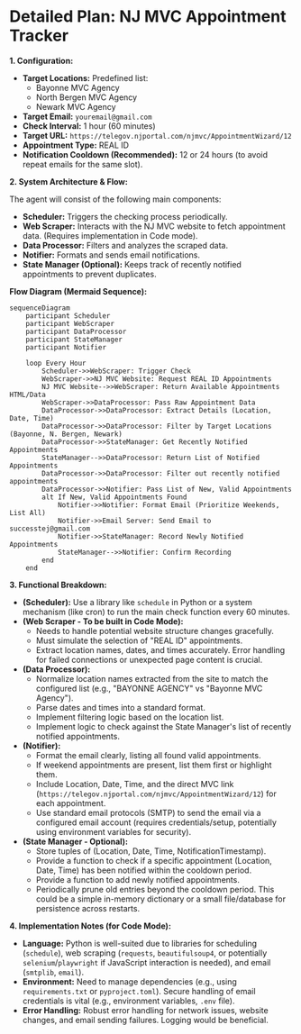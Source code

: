 # Detailed Plan: NJ MVC Appointment Tracker

**1. Configuration:**

*   **Target Locations:** Predefined list:
    *   Bayonne MVC Agency
    *   North Bergen MVC Agency
    *   Newark MVC Agency
*   **Target Email:** `youremail@gmail.com`
*   **Check Interval:** 1 hour (60 minutes)
*   **Target URL:** `https://telegov.njportal.com/njmvc/AppointmentWizard/12`
*   **Appointment Type:** REAL ID
*   **Notification Cooldown (Recommended):** 12 or 24 hours (to avoid repeat emails for the same slot).

**2. System Architecture & Flow:**

The agent will consist of the following main components:

*   **Scheduler:** Triggers the checking process periodically.
*   **Web Scraper:** Interacts with the NJ MVC website to fetch appointment data. (Requires implementation in Code mode).
*   **Data Processor:** Filters and analyzes the scraped data.
*   **Notifier:** Formats and sends email notifications.
*   **State Manager (Optional):** Keeps track of recently notified appointments to prevent duplicates.

**Flow Diagram (Mermaid Sequence):**

```mermaid
sequenceDiagram
    participant Scheduler
    participant WebScraper
    participant DataProcessor
    participant StateManager
    participant Notifier

    loop Every Hour
        Scheduler->>WebScraper: Trigger Check
        WebScraper->>NJ MVC Website: Request REAL ID Appointments
        NJ MVC Website-->>WebScraper: Return Available Appointments HTML/Data
        WebScraper->>DataProcessor: Pass Raw Appointment Data
        DataProcessor->>DataProcessor: Extract Details (Location, Date, Time)
        DataProcessor->>DataProcessor: Filter by Target Locations (Bayonne, N. Bergen, Newark)
        DataProcessor->>StateManager: Get Recently Notified Appointments
        StateManager-->>DataProcessor: Return List of Notified Appointments
        DataProcessor->>DataProcessor: Filter out recently notified appointments
        DataProcessor->>Notifier: Pass List of New, Valid Appointments
        alt If New, Valid Appointments Found
            Notifier->>Notifier: Format Email (Prioritize Weekends, List All)
            Notifier->>Email Server: Send Email to successtej@gmail.com
            Notifier->>StateManager: Record Newly Notified Appointments
            StateManager-->>Notifier: Confirm Recording
        end
    end
```

**3. Functional Breakdown:**

*   **(Scheduler):** Use a library like `schedule` in Python or a system mechanism (like cron) to run the main check function every 60 minutes.
*   **(Web Scraper - To be built in Code Mode):**
    *   Needs to handle potential website structure changes gracefully.
    *   Must simulate the selection of "REAL ID" appointments.
    *   Extract location names, dates, and times accurately. Error handling for failed connections or unexpected page content is crucial.
*   **(Data Processor):**
    *   Normalize location names extracted from the site to match the configured list (e.g., "BAYONNE AGENCY" vs "Bayonne MVC Agency").
    *   Parse dates and times into a standard format.
    *   Implement filtering logic based on the location list.
    *   Implement logic to check against the State Manager's list of recently notified appointments.
*   **(Notifier):**
    *   Format the email clearly, listing all found valid appointments.
    *   If weekend appointments are present, list them first or highlight them.
    *   Include Location, Date, Time, and the direct MVC link (`https://telegov.njportal.com/njmvc/AppointmentWizard/12`) for each appointment.
    *   Use standard email protocols (SMTP) to send the email via a configured email account (requires credentials/setup, potentially using environment variables for security).
*   **(State Manager - Optional):**
    *   Store tuples of (Location, Date, Time, NotificationTimestamp).
    *   Provide a function to check if a specific appointment (Location, Date, Time) has been notified within the cooldown period.
    *   Provide a function to add newly notified appointments.
    *   Periodically prune old entries beyond the cooldown period. This could be a simple in-memory dictionary or a small file/database for persistence across restarts.

**4. Implementation Notes (for Code Mode):**

*   **Language:** Python is well-suited due to libraries for scheduling (`schedule`), web scraping (`requests`, `beautifulsoup4`, or potentially `selenium`/`playwright` if JavaScript interaction is needed), and email (`smtplib`, `email`).
*   **Environment:** Need to manage dependencies (e.g., using `requirements.txt` or `pyproject.toml`). Secure handling of email credentials is vital (e.g., environment variables, `.env` file).
*   **Error Handling:** Robust error handling for network issues, website changes, and email sending failures. Logging would be beneficial.
